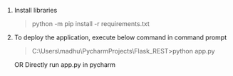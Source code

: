1. Install libraries  
     > python -m pip install -r requirements.txt
2. To deploy the application, execute below command in command prompt
     > C:\Users\madhu\PycharmProjects\Flask_REST>python app.py

    OR 
    Directly run app.py in pycharm 
    
  